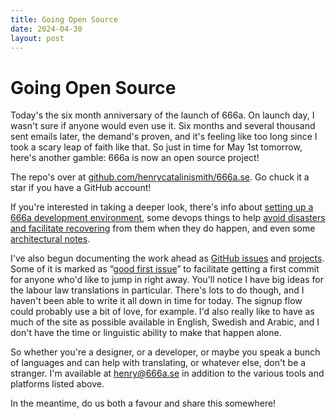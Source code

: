 ```yaml
---
title: Going Open Source
date: 2024-04-30
layout: post
---
```


# Going Open Source

Today's the six month anniversary of the launch of 666a. On launch day, I wasn't sure if anyone would even use it. Six months and several thousand sent emails later, the demand's proven, and it's feeling like too long since I took a scary leap of faith like that. So just in time for May 1st tomorrow, here's another gamble: 666a is now an open source project!

The repo's over at [github.com/henrycatalinismith/666a.se](https://github.com/henrycatalinismith/666a.se). Go chuck it a star if you have a GitHub account!

If you're interested in taking a deeper look, there's info about [setting up a 666a development environment](/about/development), some devops things to help [avoid disasters and facilitate recovering](/about/operations) from them when they do happen, and even some [architectural notes](/about/architecture).

I've also begun documenting the work ahead as [GitHub issues](https://github.com/henrycatalinismith/666a.se/issues) and [projects](https://github.com/henrycatalinismith/666a.se/projects). Some of it is marked as “[good first issue](https://github.com/henrycatalinismith/666a.se/issues?q=is%3Aissue+is%3Aopen+label%3A%22good+first+issue%22)” to facilitate getting a first commit for anyone who'd like to jump in right away. You'll notice I have big ideas for the labour law translations in particular. There's lots to do though, and I haven't been able to write it all down in time for today. The signup flow could probably use a bit of love, for example. I'd also really like to have as much of the site as possible available in English, Swedish and Arabic, and I don't have the time or linguistic ability to make that happen alone.

So whether you're a designer, or a developer, or maybe you speak a bunch of languages and can help with translating, or whatever else, don't be a stranger. I'm available at [henry@666a.se](mailto:henry@666a.se) in addition to the various tools and platforms listed above.

In the meantime, do us both a favour and share this somewhere!
